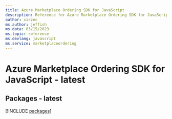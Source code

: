 ```yaml
---
title: Azure Marketplace Ordering SDK for JavaScript
description: Reference for Azure Marketplace Ordering SDK for JavaScript
author: xirzec
ms.author: jeffish
ms.data: 03/15/2023
ms.topic: reference
ms.devlang: javascript
ms.service: marketplaceordering
---
```

# Azure Marketplace Ordering SDK for JavaScript - latest
## Packages - latest
[!INCLUDE [packages](marketplace-ordering-index.md)]